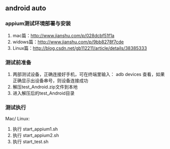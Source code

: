 ## android auto
### appium测试环境部署与安装
1.  mac篇：http://www.jianshu.com/p/028dcbf51f1a
2.  widows篇：http://www.jianshu.com/p/9bb8278f7cde
3.  Linux篇：http://blog.csdn.net/gb112211/article/details/38385333

### 测试前准备
1.  两部测试设备，正确连接好手机，可在终端里输入： adb devices 查看，如果正确显示出设备串号，则设备连接成功
2. 解压test_Android.zip文件到本地
3. 进入解压后的test_Android目录

### 测试执行  
Mac/ Linux:  
1. 执行 start_appium1.sh  
2. 执行 start_appium2.sh  
3. 执行 start_test.sh